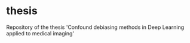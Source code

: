 # thesis
Repository of the thesis 'Confound debiasing methods in Deep Learning applied to medical imaging'

